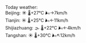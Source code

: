 Today weather:  
Beijing: ☀️   🌡️+27°C 🌬️→7km/h  
Tianjin: ☀️   🌡️+25°C 🌬️←11km/h  
Shijiazhuang: 🌫  🌡️+22°C 🌬️←4km/h  
Tangshan: ☀️   🌡️+30°C 🌬️↖12km/h  
